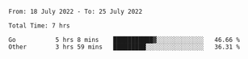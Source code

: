 <!--START_SECTION:waka-->

```text
From: 18 July 2022 - To: 25 July 2022

Total Time: 7 hrs

Go           5 hrs 8 mins    ███████████▓░░░░░░░░░░░░░   46.66 %
Other        3 hrs 59 mins   █████████░░░░░░░░░░░░░░░░   36.31 %
```

<!--END_SECTION:waka-->